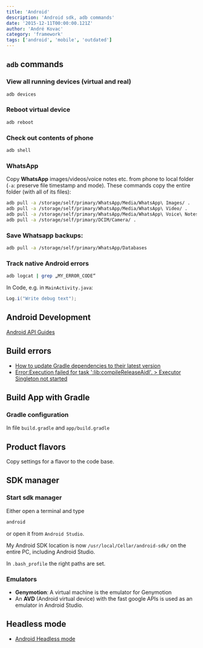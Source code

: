 ```yaml
---
title: 'Android'
description: 'Android sdk, adb commands'
date: '2015-12-11T00:00:00.121Z'
author: 'André Kovac'
category: 'framework'
tags: ['android', 'mobile', 'outdated']
---
```


## `adb` commands

### View all running devices (virtual and real)

```bash
adb devices
```

### Reboot virtual device

```bash
adb reboot
```
### Check out contents of phone

```bash
adb shell
```

### WhatsApp

Copy **WhatsApp** images/videos/voice notes etc. from phone to local folder (`-a`: preserve file timestamp and mode). These commands copy the entire folder (with all of its files):

```bash
adb pull -a /storage/self/primary/WhatsApp/Media/WhatsApp\ Images/ .
adb pull -a /storage/self/primary/WhatsApp/Media/WhatsApp\ Video/ .
adb pull -a /storage/self/primary/WhatsApp/Media/WhatsApp\ Voice\ Notes/ .
adb pull -a /storage/self/primary/DCIM/Camera/ .
```

### Save **Whatsapp** backups:

```bash
adb pull -a /storage/self/primary/WhatsApp/Databases
```

### Track native Android errors

```bash
adb logcat | grep „MY_ERROR_CODE“
```

In Code, e.g. in `MainActivity.java`:

```java
Log.i("Write debug text");
```

## Android Development

[Android API Guides](http://developer.android.com/guide/index.html)

## Build errors

- [How to update Gradle dependencies to their latest version](http://stackoverflow.com/questions/28538824/how-to-update-gradle-dependencies-to-their-latest-version)
- [Error:Execution failed for task ':lib:compileReleaseAidl'. > Executor Singleton not started](http://stackoverflow.com/questions/30315693/errorexecution-failed-for-task-libcompilereleaseaidl-executor-singleton)


## Build App with Gradle

### Gradle configuration

In file `build.gradle` and `app/build.gradle`

## Product flavors

Copy settings for a flavor to the code base.


## SDK manager

### Start sdk manager

Either open a terminal and type

```bash
android
```

or open it from `Android Studio`.

My Android SDK location is now `/usr/local/Cellar/android-sdk/` on the entire PC, including Android Studio.

In `.bash_profile` the right paths are set.

### Emulators

- **Genymotion**: A virtual machine is the emulator for Genymotion
- An **AVD** (Android virtual device) with the fast google APIs is used as an emulator in Android Studio.


## Headless mode

- [Android Headless mode](https://github.com/transistorsoft/react-native-background-geolocation-android/wiki/Android-Headless-Mode)
